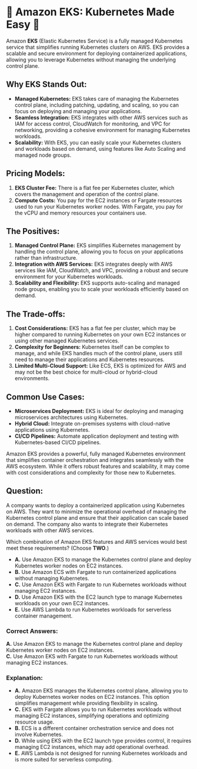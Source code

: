 # 🚀 Amazon EKS: Kubernetes Made Easy 🚀

Amazon **EKS** (Elastic Kubernetes Service) is a fully managed Kubernetes service that simplifies running Kubernetes clusters on AWS. EKS provides a scalable and secure environment for deploying containerized applications, allowing you to leverage Kubernetes without managing the underlying control plane.

## **Why EKS Stands Out:**
- **Managed Kubernetes:** EKS takes care of managing the Kubernetes control plane, including patching, updating, and scaling, so you can focus on deploying and managing your applications.
- **Seamless Integration:** EKS integrates with other AWS services such as IAM for access control, CloudWatch for monitoring, and VPC for networking, providing a cohesive environment for managing Kubernetes workloads.
- **Scalability:** With EKS, you can easily scale your Kubernetes clusters and workloads based on demand, using features like Auto Scaling and managed node groups.

## **Pricing Models:**
1. **EKS Cluster Fee:** There is a flat fee per Kubernetes cluster, which covers the management and operation of the control plane.
2. **Compute Costs:** You pay for the EC2 instances or Fargate resources used to run your Kubernetes worker nodes. With Fargate, you pay for the vCPU and memory resources your containers use.

## **The Positives:**
1. **Managed Control Plane:** EKS simplifies Kubernetes management by handling the control plane, allowing you to focus on your applications rather than infrastructure.
2. **Integration with AWS Services:** EKS integrates deeply with AWS services like IAM, CloudWatch, and VPC, providing a robust and secure environment for your Kubernetes workloads.
3. **Scalability and Flexibility:** EKS supports auto-scaling and managed node groups, enabling you to scale your workloads efficiently based on demand.

## **The Trade-offs:**
1. **Cost Considerations:** EKS has a flat fee per cluster, which may be higher compared to running Kubernetes on your own EC2 instances or using other managed Kubernetes services.
2. **Complexity for Beginners:** Kubernetes itself can be complex to manage, and while EKS handles much of the control plane, users still need to manage their applications and Kubernetes resources.
3. **Limited Multi-Cloud Support:** Like ECS, EKS is optimized for AWS and may not be the best choice for multi-cloud or hybrid-cloud environments.

## **Common Use Cases:**
- **Microservices Deployment:** EKS is ideal for deploying and managing microservices architectures using Kubernetes.
- **Hybrid Cloud:** Integrate on-premises systems with cloud-native applications using Kubernetes.
- **CI/CD Pipelines:** Automate application deployment and testing with Kubernetes-based CI/CD pipelines.

Amazon EKS provides a powerful, fully managed Kubernetes environment that simplifies container orchestration and integrates seamlessly with the AWS ecosystem. While it offers robust features and scalability, it may come with cost considerations and complexity for those new to Kubernetes.

## **Question:**

A company wants to deploy a containerized application using Kubernetes on AWS. They want to minimize the operational overhead of managing the Kubernetes control plane and ensure that their application can scale based on demand. The company also wants to integrate their Kubernetes workloads with other AWS services.

Which combination of Amazon EKS features and AWS services would best meet these requirements? (Choose **TWO**.)

- **A.** Use Amazon EKS to manage the Kubernetes control plane and deploy Kubernetes worker nodes on EC2 instances.
- **B.** Use Amazon ECS with Fargate to run containerized applications without managing Kubernetes.
- **C.** Use Amazon EKS with Fargate to run Kubernetes workloads without managing EC2 instances.
- **D.** Use Amazon EKS with the EC2 launch type to manage Kubernetes workloads on your own EC2 instances.
- **E.** Use AWS Lambda to run Kubernetes workloads for serverless container management.

### **Correct Answers:**
**A.** Use Amazon EKS to manage the Kubernetes control plane and deploy Kubernetes worker nodes on EC2 instances.  
**C.** Use Amazon EKS with Fargate to run Kubernetes workloads without managing EC2 instances.

### **Explanation:**

- **A.** Amazon EKS manages the Kubernetes control plane, allowing you to deploy Kubernetes worker nodes on EC2 instances. This option simplifies management while providing flexibility in scaling.
- **C.** EKS with Fargate allows you to run Kubernetes workloads without managing EC2 instances, simplifying operations and optimizing resource usage.
- **B.** ECS is a different container orchestration service and does not involve Kubernetes.
- **D.** While using EKS with the EC2 launch type provides control, it requires managing EC2 instances, which may add operational overhead.
- **E.** AWS Lambda is not designed for running Kubernetes workloads and is more suited for serverless computing.

